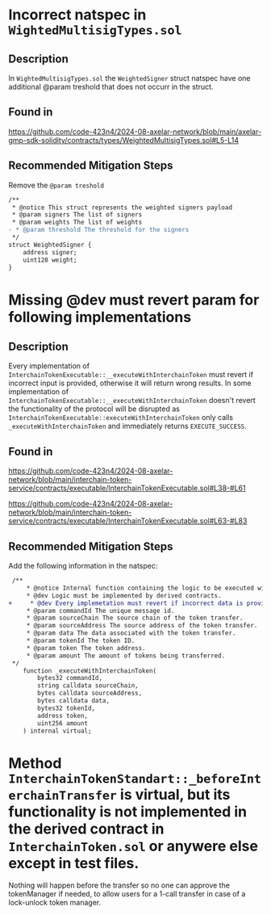# Incorrect natspec in `WightedMultisigTypes.sol`

## Description

In `WightedMultisigTypes.sol` the `WeightedSigner` struct natspec have one additional @param treshold that does not occurr in the struct.

## Found in

https://github.com/code-423n4/2024-08-axelar-network/blob/main/axelar-gmp-sdk-solidity/contracts/types/WeightedMultisigTypes.sol#L5-L14

## Recommended Mitigation Steps
Remove the `@param treshold`

```diff
/**
 * @notice This struct represents the weighted signers payload
 * @param signers The list of signers
 * @param weights The list of weights
- * @param threshold The threshold for the signers
 */
struct WeightedSigner {
    address signer;
    uint128 weight;
}
```

# Missing @dev must revert param for following implementations
## Description
Every implementation of `InterchainTokenExecutable::__executeWithInterchainToken` must revert if incorrect input is provided, otherwise it will return wrong results.
In some implementation of `InterchainTokenExecutable::__executeWithInterchainToken` doesn't revert the functionality of the protocol will be disrupted as `InterchainTokenExecutable::executeWithInterchainToken` only calls `_executeWithInterchainToken` and immediately returns `EXECUTE_SUCCESS`.

## Found in
https://github.com/code-423n4/2024-08-axelar-network/blob/main/interchain-token-service/contracts/executable/InterchainTokenExecutable.sol#L38-#L61

https://github.com/code-423n4/2024-08-axelar-network/blob/main/interchain-token-service/contracts/executable/InterchainTokenExecutable.sol#L63-#L83

## Recommended Mitigation Steps
Add the following information in the natspec:
```diff
 /**
     * @notice Internal function containing the logic to be executed with interchain token transfer.
     * @dev Logic must be implemented by derived contracts.
+     * @dev Every implemetation must revert if incorrect data is provided.
     * @param commandId The unique message id.
     * @param sourceChain The source chain of the token transfer.
     * @param sourceAddress The source address of the token transfer.
     * @param data The data associated with the token transfer.
     * @param tokenId The token ID.
     * @param token The token address.
     * @param amount The amount of tokens being transferred.
 */
    function _executeWithInterchainToken(
        bytes32 commandId,
        string calldata sourceChain,
        bytes calldata sourceAddress,
        bytes calldata data,
        bytes32 tokenId,
        address token,
        uint256 amount
    ) internal virtual;
```

# Method `InterchainTokenStandart::_beforeInterchainTransfer` is virtual, but its functionality is not implemented in the derived contract in `InterchainToken.sol` or anywere else except in test files.

Nothing will happen before the transfer so no one can approve the tokenManager if needed,
to allow users for a 1-call transfer in case of a lock-unlock token manager.